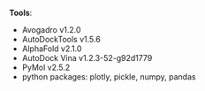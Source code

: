 **Tools**:

* Avogadro v1.2.0
* AutoDockTools v1.5.6
* AlphaFold v2.1.0
* AutoDock Vina v1.2.3-52-g92d1779
* PyMol v2.5.2
* python packages: plotly, pickle, numpy, pandas

